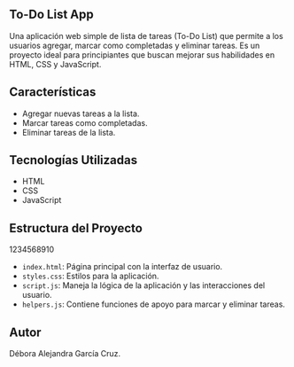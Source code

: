 ## To-Do List App 
Una aplicación web simple de lista de tareas (To-Do List) que permite a los usuarios agregar, marcar como completadas y eliminar tareas. Es un proyecto ideal para principiantes que buscan mejorar sus habilidades en HTML, CSS y JavaScript.

## Características

- Agregar nuevas tareas a la lista.
- Marcar tareas como completadas.
- Eliminar tareas de la lista.

## Tecnologías Utilizadas

- HTML
- CSS
- JavaScript

## Estructura del Proyecto
1234568910
- `index.html`: Página principal con la interfaz de usuario.
- `styles.css`: Estilos para la aplicación.
- `script.js`: Maneja la lógica de la aplicación y las interacciones del usuario.
- `helpers.js`: Contiene funciones de apoyo para marcar y eliminar tareas.

## Autor
Débora Alejandra García Cruz. 
